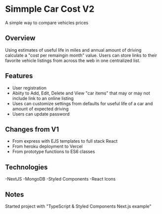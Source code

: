# Simmple Car Cost V2

A simple way to compare vehicles prices

## Overview

Using estimates of useful life in miles and annual amount of driving calculate a "cost per remaingin month" value. Users can store links to their favorite vehicle listings from across the web in one centralized list.

## Features

- User registration
- Abiity to Add, Edit, Delete and View "car items" that may or may not include link to an online listing
- Uses can customize settings from defaults for useful life of a car and amount of expected driving
- Users can update password

## Changes from V1

- From express with EJS templates to full stack React
- From heroku deployment to Vercel
- From prototype functions to ES6 classes

## Technologies

-NextJS
-MongoDB
-Styled Components
-React Icons

## Notes

Started project with "TypeScript & Styled Components Next.js example"
